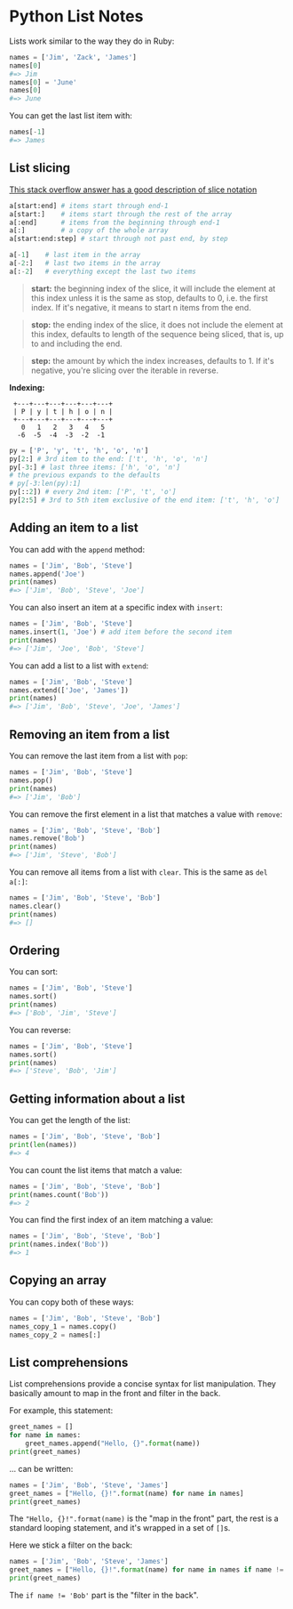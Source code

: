 # Python List Notes

Lists work similar to the way they do in Ruby:

```python
names = ['Jim', 'Zack', 'James']
names[0]
#=> Jim
names[0] = 'June'
names[0]
#=> June
```

You can get the last list item with:

```python
names[-1]
#=> James
```

## List slicing

[This stack overflow answer has a good description of slice notation](http://stackoverflow.com/questions/509211/explain-pythons-slice-notation)

```python
a[start:end] # items start through end-1
a[start:]    # items start through the rest of the array
a[:end]      # items from the beginning through end-1
a[:]         # a copy of the whole array
a[start:end:step] # start through not past end, by step

a[-1]    # last item in the array
a[-2:]   # last two items in the array
a[:-2]   # everything except the last two items
```

> **start:** the beginning index of the slice, it will include the element at this index unless it is the same as stop, defaults to 0, i.e. the first index. If it's negative, it means to start n items from the end.

> **stop:** the ending index of the slice, it does not include the element at this index, defaults to length of the sequence being sliced, that is, up to and including the end.

> **step:** the amount by which the index increases, defaults to 1. If it's negative, you're slicing over the iterable in reverse.

**Indexing:**

```text
 +---+---+---+---+---+---+
 | P | y | t | h | o | n |
 +---+---+---+---+---+---+
   0   1   2   3   4   5 
  -6  -5  -4  -3  -2  -1
```

```python
py = ['P', 'y', 't', 'h', 'o', 'n']
py[2:] # 3rd item to the end: ['t', 'h', 'o', 'n']
py[-3:] # last three items: ['h', 'o', 'n']
# the previous expands to the defaults
# py[-3:len(py):1]
py[::2]) # every 2nd item: ['P', 't', 'o']
py[2:5] # 3rd to 5th item exclusive of the end item: ['t', 'h', 'o']
```

## Adding an item to a list

You can add with the `append` method:

```python
names = ['Jim', 'Bob', 'Steve']
names.append('Joe')
print(names)
#=> ['Jim', 'Bob', 'Steve', 'Joe']
```

You can also insert an item at a specific index with `insert`:

```python
names = ['Jim', 'Bob', 'Steve']
names.insert(1, 'Joe') # add item before the second item
print(names)
#=> ['Jim', 'Joe', 'Bob', 'Steve']
```

You can add a list to a list with `extend`:

```python
names = ['Jim', 'Bob', 'Steve']
names.extend(['Joe', 'James'])
print(names)
#=> ['Jim', 'Bob', 'Steve', 'Joe', 'James']
```

## Removing an item from a list

You can remove the last item from a list with `pop`:

```python
names = ['Jim', 'Bob', 'Steve']
names.pop()
print(names)
#=> ['Jim', 'Bob']
```

You can remove the first element in a list that matches a value with `remove`:

```python
names = ['Jim', 'Bob', 'Steve', 'Bob']
names.remove('Bob')
print(names)
#=> ['Jim', 'Steve', 'Bob']
```

You can remove all items from a list with `clear`. This is the same as `del a[:]`:

```python
names = ['Jim', 'Bob', 'Steve', 'Bob']
names.clear()
print(names)
#=> []
```

## Ordering

You can sort:

```python
names = ['Jim', 'Bob', 'Steve']
names.sort()
print(names)
#=> ['Bob', 'Jim', 'Steve']
```

You can reverse:

```python
names = ['Jim', 'Bob', 'Steve']
names.sort()
print(names)
#=> ['Steve', 'Bob', 'Jim']
```

## Getting information about a list

You can get the length of the list:

```python
names = ['Jim', 'Bob', 'Steve', 'Bob']
print(len(names))
#=> 4
```

You can count the list items that match a value:

```python
names = ['Jim', 'Bob', 'Steve', 'Bob']
print(names.count('Bob'))
#=> 2
```

You can find the first index of an item matching a value:

```python
names = ['Jim', 'Bob', 'Steve', 'Bob']
print(names.index('Bob'))
#=> 1
```

## Copying an array

You can copy both of these ways:

```python
names = ['Jim', 'Bob', 'Steve', 'Bob']
names_copy_1 = names.copy()
names_copy_2 = names[:]
```


## List comprehensions

List comprehensions provide a concise syntax for list manipulation.  They basically amount to map in the front and filter in the back.

For example, this statement:

```python
greet_names = []
for name in names:
    greet_names.append("Hello, {}".format(name))  
print(greet_names)
```

... can be written:

```python
names = ['Jim', 'Bob', 'Steve', 'James']
greet_names = ["Hello, {}!".format(name) for name in names]
print(greet_names)
```

The `"Hello, {}!".format(name)` is the "map in the front" part, the rest is a standard looping statement, and it's wrapped in a set of `[]`s.


Here we stick a filter on the back:

```python
names = ['Jim', 'Bob', 'Steve', 'James']
greet_names = ["Hello, {}!".format(name) for name in names if name != 'Bob']
print(greet_names)
```

The `if name != 'Bob'` part is the "filter in the back".